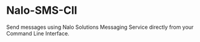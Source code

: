 # Nalo-SMS-ClI

Send messages using Nalo Solutions Messaging Service directly from your Command Line Interface.
